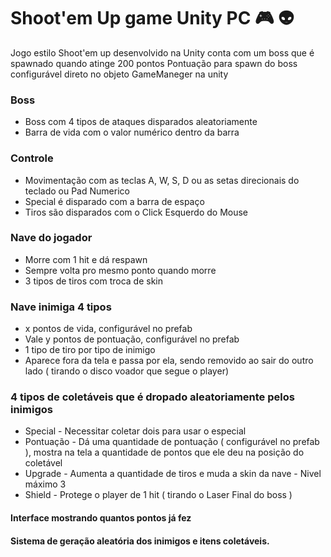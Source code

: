 # Shoot'em Up game Unity PC :video_game: :alien:
Jogo estilo Shoot'em up desenvolvido na Unity conta com um boss que é spawnado quando atinge 200 pontos
Pontuação para spawn do boss configurável direto no objeto GameManeger na unity

### Boss
* Boss com 4 tipos de ataques disparados aleatoriamente
* Barra de vida com o valor numérico dentro da barra

### Controle
* Movimentação com as teclas A, W, S, D ou as setas direcionais do teclado ou Pad Numerico
* Special é disparado com a barra de espaço
* Tiros são disparados com o Click Esquerdo do Mouse

### Nave do jogador
* Morre com 1 hit e dá respawn
* Sempre volta pro mesmo ponto quando morre
* 3 tipos de tiros com troca de skin

### Nave inimiga 4 tipos 
* x pontos de vida, configurável no prefab
* Vale y pontos de pontuação, configurável no prefab
* 1 tipo de tiro por tipo de inimigo
* Aparece fora da tela e passa por ela, sendo removido ao sair do outro lado ( tirando o disco voador que segue o player)

### 4 tipos de coletáveis que é dropado aleatoriamente pelos inimigos
* Special - Necessitar coletar dois para usar o especial
* Pontuação - Dá uma quantidade de pontuação ( configurável no prefab ), mostra na tela a quantidade de pontos que ele deu na posição do coletável
* Upgrade - Aumenta a quantidade de tiros e muda a skin da nave - Nivel máximo 3
* Shield - Protege o player de 1 hit ( tirando o Laser Final do boss ) 

#### Interface mostrando quantos pontos já fez
#### Sistema de geração aleatória dos inimigos e itens coletáveis.
